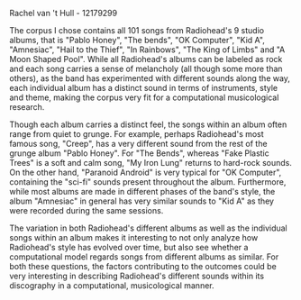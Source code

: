 Rachel van 't Hull - 12179299

The corpus I chose contains all 101 songs from Radiohead's 9 studio albums, that is "Pablo Honey", "The bends", "OK Computer", "Kid A", "Amnesiac", "Hail to the Thief", "In Rainbows", "The King of Limbs" and "A Moon Shaped Pool". While all Radiohead's albums can be labeled as rock and each song carries a sense of melancholy (all though some more than others), as the band has experimented with different sounds along the way, each individual album has a distinct sound in terms of instruments, style and theme, making the corpus very fit for a computational musicological research.

Though each album carries a distinct feel, the songs within an album often range from quiet to grunge. For example, perhaps Radiohead's most famous song, "Creep", has a very different sound from the rest of the grunge album "Pablo Honey". For "The Bends", whereas "Fake Plastic Trees" is a soft and calm song, "My Iron Lung" returns to hard-rock sounds. On the other hand, "Paranoid Android" is very typical for "OK Computer", containing the "sci-fi" sounds present throughout the album. Furthermore, while most albums are made in different phases of the band's style, the album "Amnesiac" in general has very similar sounds to "Kid A" as they were recorded during the same sessions.

The variation in both Radiohead's different albums as well as the individual songs within an album makes it interesting to not only analyze how Radiohead's style has evolved over time, but also see whether a computational model regards songs from different albums as similar. For both these questions, the factors contributing to the outcomes could be very interesting in describing Radiohead's different sounds within its discography in a computational, musicological manner.
